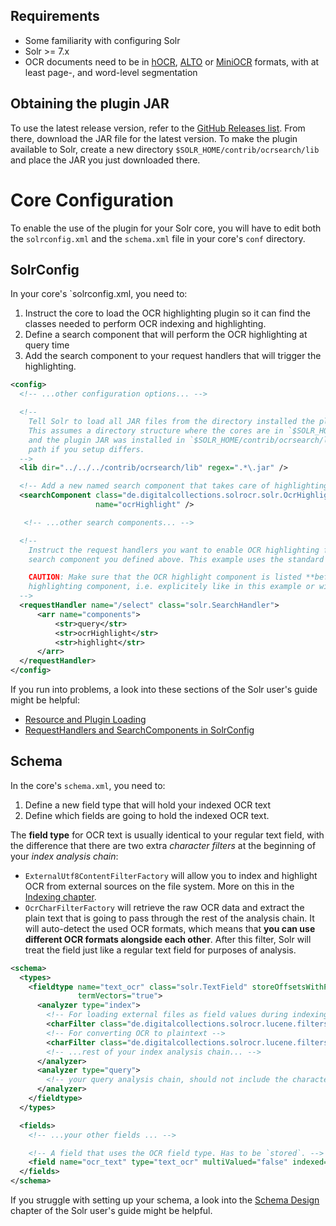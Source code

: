 ## Requirements
- Some familiarity with configuring Solr
- Solr >= 7.x
- OCR documents need to be in [hOCR](formats.md#hocr), [ALTO](formats.md#alto)
  or [MiniOCR](formats.md#miniocr) formats, with at least page-, and word-level
  segmentation

## Obtaining the plugin JAR

To use the latest release version, refer to the [GitHub Releases list](https://github.com/dbmdz/solr-ocrhighlighting/releases). From there, download the JAR file for the latest version.
To make the plugin available to Solr, create a new directory `$SOLR_HOME/contrib/ocrsearch/lib` and place the JAR you just downloaded there.


# Core Configuration

To enable the use of the plugin for your Solr core, you will have to edit
both the `solrconfig.xml` and the `schema.xml` file in your core's `conf` directory.

## SolrConfig

In your core's `solrconfig.xml, you need to:

1. Instruct the core to load the OCR highlighting plugin so it can find the classes
   needed to perform OCR indexing and highlighting.
2. Define a search component that will perform the OCR highlighting at query time
3. Add the search component to your request handlers that will trigger the highlighting.


```xml
<config>
  <!-- ...other configuration options... -->

  <!--
    Tell Solr to load all JAR files from the directory installed the plugin to. 
    This assumes a directory structure where the cores are in `$SOLR_HOME/server/solr/$CORE`
    and the plugin JAR was installed in `$SOLR_HOME/contrib/ocrsearch/lib`. Adjust the
    path if you setup differs.
  -->
  <lib dir="../../../contrib/ocrsearch/lib" regex=".*\.jar" />

  <!-- Add a new named search component that takes care of highlighting OCR field values. -->
  <searchComponent class="de.digitalcollections.solrocr.solr.OcrHighlightComponent"
                   name="ocrHighlight" />

   <!-- ...other search components... -->

  <!--
    Instruct the request handlers you want to enable OCR highlighting for to include the
    search component you defined above. This example uses the standard /select handler.

    CAUTION: Make sure that the OCR highlight component is listed **before** the standard
    highlighting component, i.e. explicitely like in this example or with `first-components`
  -->
  <requestHandler name="/select" class="solr.SearchHandler">
      <arr name="components">
          <str>query</str>
          <str>ocrHighlight</str>
          <str>highlight</str>
      </arr>
  </requestHandler>
</config>
```

If you run into problems, a look into these sections of the Solr user's guide might be helpful:

- [Resource and Plugin Loading](https://lucene.apache.org/solr/guide/8_1/resource-and-plugin-loading.html)
- [RequestHandlers and SearchComponents in SolrConfig](https://lucene.apache.org/solr/guide/8_1/requesthandlers-and-searchcomponents-in-solrconfig.html)


## Schema 

In the core's `schema.xml`, you need to:

1. Define a new field type that will hold your indexed OCR text
2. Define which fields are going to hold the indexed OCR text.

The **field type** for OCR text is usually identical to your regular text field, with the
difference that there are two extra *character filters* at the beginning of your *index analysis chain*:
  - `ExternalUtf8ContentFilterFactory` will allow you to index and highlight OCR from external
    sources on the file system. More on this in the [Indexing chapter](./indexing.md).
  - `OcrCharFilterFactory` will retrieve the raw OCR data and extract the plain text that is
    going to pass through the rest of the analysis chain. It will auto-detect the used OCR
    formats, which means that **you can use different OCR formats alongside each other**.
    After this filter, Solr will treat the field just like a regular text field for purposes
    of analysis.

```xml
<schema>
  <types>
    <fieldtype name="text_ocr" class="solr.TextField" storeOffsetsWithPositions="true" 
               termVectors="true">
      <analyzer type="index">
        <!-- For loading external files as field values during indexing -->
        <charFilter class="de.digitalcollections.solrocr.lucene.filters.ExternalUtf8ContentFilterFactory" />
        <!-- For converting OCR to plaintext -->
        <charFilter class="de.digitalcollections.solrocr.lucene.filters.OcrCharFilterFactory" />
        <!-- ...rest of your index analysis chain... -->
      </analyzer>
      <analyzer type="query">
        <!-- your query analysis chain, should not include the character filters -->
      </analyzer>
    </fieldtype>
  </types>

  <fields>
    <!-- ...your other fields ... -->

    <!-- A field that uses the OCR field type. Has to be `stored`. -->
    <field name="ocr_text" type="text_ocr" multiValued="false" indexed="true" stored="true" />
  </fields>
</schema>
```

If you struggle with setting up your schema, a look into the [Schema Design](https://lucene.apache.org/solr/guide/8_1/documents-fields-and-schema-design.html)
chapter of the Solr user's guide might be helpful.